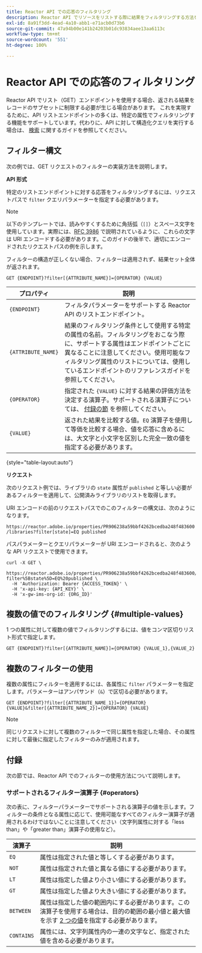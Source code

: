 ```yaml
---
title: Reactor API での応答のフィルタリング
description: Reactor API でリソースをリストする際に結果をフィルタリングする方法を説明します。
exl-id: 8a91f3dd-4ead-4a10-abb1-e71acb0d73b6
source-git-commit: 47a94b00e141b24203b01dc93834aee13aa6113c
workflow-type: tm+mt
source-wordcount: '551'
ht-degree: 100%

---
```


# Reactor API での応答のフィルタリング

Reactor API でリスト（GET）エンドポイントを使用する場合、返される結果をレコードのサブセットに制限する必要が生じる場合があります。 これを実現するために、API リストエンドポイントの多くは、特定の属性でフィルタリングする機能をサポートしています。代わりに、API に対して構造化クエリを実行する場合は、 [検索](./search.md) に関するガイドを参照してください。

## フィルター構文

次の例では、GET リクエストのフィルターの実装方法を説明します。

**API 形式**

特定のリストエンドポイントに対する応答をフィルタリングするには、リクエストパスで `filter` クエリパラメーターを指定する必要があります。

>[!NOTE]
>
>以下のテンプレートでは、読みやすくするために角括弧（`[]`）とスペース文字を使用しています。実際には、[RFC 3986](https://tools.ietf.org/html/rfc3986) で説明されているように、これらの文字は URI エンコードする必要があります。このガイドの後半で、適切にエンコードされたリクエストパスの例を示します。
>
>フィルターの構造が正しくない場合、フィルターは適用されず、結果セット全体が返されます。

```http
GET {ENDPOINT}?filter[{ATTRIBUTE_NAME}]={OPERATOR} {VALUE}
```

| プロパティ | 説明 |
| --- | --- |
| `{ENDPOINT}` | フィルタパラメーターをサポートする Reactor API のリストエンドポイント。 |
| `{ATTRIBUTE_NAME}` | 結果のフィルタリング条件として使用する特定の属性の名前。フィルタリングをおこなう際に、サポートする属性はエンドポイントごとに異なることに注意してください。使用可能なフィルタリング属性のリストについては、使用しているエンドポイントのリファレンスガイドを参照してください。 |
| `{OPERATOR}` | 指定された `{VALUE}` に対する結果の評価方法を決定する演算子。サポートされる演算子については、 [付録の節](#supported-operators) を参照してください。 |
| `{VALUE}` | 返された結果を比較する値。`EQ` 演算子を使用して等価を比較する場合、値を応答に含めるには、大文字と小文字を区別した完全一致の値を指定する必要があります。 |

{style="table-layout:auto"}

**リクエスト**

次のリクエスト例では、ライブラリの `state` 属性が `published` と等しい必要があるフィルターを適用して、公開済みライブラリのリストを取得します。

URI エンコードの前のリクエストパスでのこのフィルターの構文は、次のようになります。

`https://reactor.adobe.io/properties/PR906238a59bbf4262bcedba248f483600/libraries?filter[state]=EQ published`

パスパラメーターとクエリパラメーターが URI エンコードされると、次のような API リクエストで使用できます。

```shell
curl -X GET \
  https://reactor.adobe.io/properties/PR906238a59bbf4262bcedba248f483600/libraries?filter%5Bstate%5D=EQ%20published \
  -H 'Authorization: Bearer {ACCESS_TOKEN}' \
  -H 'x-api-key: {API_KEY}' \
  -H 'x-gw-ims-org-id: {ORG_ID}'
```

## 複数の値でのフィルタリング {#multiple-values}

1 つの属性に対して複数の値でフィルタリングするには、値をコンマ区切りリスト形式で指定します。

```http
GET {ENDPOINT}?filter[{ATTRIBUTE_NAME}]={OPERATOR} {VALUE_1},{VALUE_2}
```

## 複数のフィルターの使用

複数の属性にフィルターを適用するには、各属性に `filter` パラメーターを指定します。パラメーターはアンパサンド（`&`）で区切る必要があります。

```http
GET {ENDPOINT}?filter[{ATTRIBUTE_NAME_1}]={OPERATOR} {VALUE}&filter[{ATTRIBUTE_NAME_2}]={OPERATOR} {VALUE}
```

>[!NOTE]
>
>同じリクエストに対して複数のフィルターで同じ属性を指定した場合、その属性に対して最後に指定したフィルターのみが適用されます。

## 付録

次の節では、Reactor API でのフィルターの使用方法について説明します。

### サポートされるフィルター演算子 {#operators}

次の表に、フィルターパラメーターでサポートされる演算子の値を示します。フィルターの条件となる属性に応じて、使用可能なすべてのフィルター演算子が適用されるわけではないことに注意してください（文字列属性に対する「less than」や「greater than」演算子の使用など）。

| 演算子 | 説明 |
| --- | --- |
| `EQ` | 属性は指定された値と等しくする必要があります。 |
| `NOT` | 属性は指定された値と異なる値にする必要があります。 |
| `LT` | 属性は指定した値より小さい値にする必要があります。 |
| `GT` | 属性は指定した値より大きい値にする必要があります。 |
| `BETWEEN` | 属性は指定した値の範囲内にする必要があります。この演算子を使用する場合は、目的の範囲の最小値と最大値を示す [2 つの値](#multiple-values)を指定する必要があります。 |
| `CONTAINS` | 属性には、文字列属性内の一連の文字など、指定された値を含める必要があります。 |
